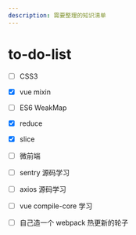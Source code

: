 ```yaml
---
description: 需要整理的知识清单
---
```


# to-do-list

* [ ] CSS3
* [x] vue mixin
* [ ] ES6 WeakMap
* [x] reduce
* [x] slice
* [ ] 微前端
* [ ] sentry 源码学习
* [ ] axios 源码学习
* [ ] vue compile-core 学习
* [ ] 自己造一个 webpack  热更新的轮子

